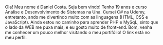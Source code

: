 Ola! Meu nome é Daniel Costa. Seja bem vindo!
Tenho 19 anos e curso Análise e Desenvolvimento de Sistemas na Una. 
Cursei C# na Udemy, entretanto, ando me divertindo muito com as linguagens (HTML, CSS e JavaScript). 
Ainda estou no caminho para aprender PHP e MySqL, sinto que o lado da WEB me puxa mais, e eu gosto muito de front-end.
Bom, venha me conhecer um pouco melhor visitando o meu portifólio! O link está no meu perfil.
